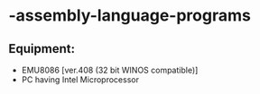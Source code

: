 # -assembly-language-programs

## Equipment:

* EMU8086 [ver.408 (32 bit WINOS compatible)]
* PC having Intel Microprocessor
